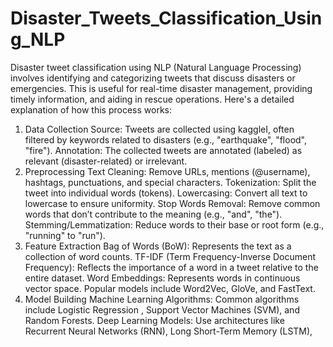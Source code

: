 # Disaster_Tweets_Classification_Using_NLP
Disaster tweet classification using NLP (Natural Language Processing) involves identifying and categorizing tweets that discuss disasters or emergencies. This is useful for real-time disaster management, providing timely information, and aiding in rescue operations. Here's a detailed explanation of how this process works:

1. Data Collection
Source: Tweets are collected using kaggleI, often filtered by keywords related to disasters (e.g., "earthquake", "flood", "fire").
Annotation: The collected tweets are annotated (labeled) as relevant (disaster-related) or irrelevant.
2. Preprocessing
Text Cleaning: Remove URLs, mentions (@username), hashtags, punctuations, and special characters.
Tokenization: Split the tweet into individual words (tokens).
Lowercasing: Convert all text to lowercase to ensure uniformity.
Stop Words Removal: Remove common words that don’t contribute to the meaning (e.g., "and", "the").
Stemming/Lemmatization: Reduce words to their base or root form (e.g., "running" to "run").
3. Feature Extraction
Bag of Words (BoW): Represents the text as a collection of word counts.
TF-IDF (Term Frequency-Inverse Document Frequency): Reflects the importance of a word in a tweet relative to the entire dataset.
Word Embeddings: Represents words in continuous vector space. Popular models include Word2Vec, GloVe, and FastText.
4. Model Building
Machine Learning Algorithms: Common algorithms include Logistic Regression , Support Vector Machines (SVM), and Random Forests.
Deep Learning Models: Use architectures like Recurrent Neural Networks (RNN), Long Short-Term Memory (LSTM), 
